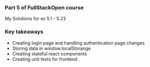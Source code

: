 ### Part 5 of FullStackOpen course

My Solutions for ex 5.1 - 5.23

### Key takeaways

 - Creating login page and handling authentication page changes
 - Storing data in window.localStorange
 - Creating stateful react components
 - Creating unit tests for frontend